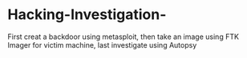 # Hacking-Investigation-
First creat a backdoor using metasploit, then take an image using FTK Imager for victim machine, last investigate using Autopsy 

